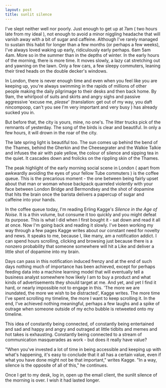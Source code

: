 ```yaml
---
layout: post
title: sunlit silence
---
```


I've slept neither well nor poorly. Just enough to get up at 7am ( two hours late from my ideal ), not enough to avoid a minor niggling headache that will vanish away with a bit of sugar and caffeine. 
Although I've rarely managed to sustain this habit for longer than a few months (or perhaps a few weeks), I've always loved waking up early, ridiculously early perhaps. 6am 5am 4am. More so in the summer than in the depths of winter. In the early hours of the morning, there is more time. It moves slowly, a lazy cat stretching out and yawning on the lawn. Only a few cars, a few sleepy commuters, leaning their tired heads on the double decker's windows. 

In London, there is never enough time and even when you feel like you are keeping up, you're always swimming in the rapids of millions of other people making the daily pilgrimage to their desks and then back home. By 9am, the whirlpool of suits and skirts and angry sighs and passive aggressive 'excuse me, _please_' (translation: get out of my way, you daft nincompoop, can't you see I'm very important and very busy ) has already sucked you in. 

But before that, the city is yours, mine, no one's. The litter trucks pick of the remnants of yesterday. The song of the birds is clear and beautiful. In only a few hours, it will drown in the roar of the city. 

The late spring light is beautiful too. The sun comes up behind the bend of the Thames, behind the Gherkin and the Cheesegrater and the Walkie Talkie and infuses the air with pale yellow, the colour of silence and sipping tea in the quiet. It cascades down and frolicks on the rippling skin of the Thames.

The peak highlight of the early morning social scene in London ( apart from awkwardly avoiding the eyes of your fellow Tube commuters ) is the coffee queue. This is the precarious moment - the one between being fairly upset about that man or woman whose backpack quarreled violently with your face between London Bridge and Bermondsey and the shot of dopamine that hits the brain once the barista delivers a papercup of sugar and caffeine into your hands. 

In the coffee queue today, I'm reading Erling Kagge's _Silence in the Age of Noise_. It is a thin volume, but consume it too quickly and you might defeat its purpose. This is what I did when I first bought it - sat down and read it all at once. Now I'm going back and reading it slowly. I've been working my way through a few pages Kagge writes about our constant need for novelty and news. It speaks to me, because I, like many, am a notification addict. I can spend hours scrolling, clicking and browsing just because there is a nonzero probability that someone somewhere will hit a Like and deliver a little shot of dopamine into my brain. 

Days can pass in this notification induced frenzy and at the end of such days nothing much of importance has been achieved, except for perhaps feeding data into a machine learning model that will eventually tell a business analyst somewhere how likely I am to buy a product and what kinds of advertisements they should target at me. And yet, and yet I find it hard, or nearly impossible not to engage in this. 'The more we are inundated, the more we wish to be distracted', Kagge writes. The more time I've spent scrolling my timeline, the more I want to keep scrolling it. In the end, I've achieved nothing meaningful, perhaps a few laughs and a spike of outrage when someone outside of my echo bubble is retweeted onto my timeline.

This idea of constantly being connected, of constantly being entertained and sad and happy and angry and outraged at little tidbits and memes and hot takes is exhausting. Constantly being connected to a stream of communication masquerades as work - but does it really have value?  

"When you've invested a lot of time in being accessible and keeping up with what's happening, it's easy to conclude that it all has a certain value, even if what you have done might not be that important," writes Kagge. "In a way, silence is the opposite of all of this," he continues. 

Once I get to my desk, log in, open up the email client, the sunlit silence of the morning is over. I wish it had lasted longer.


